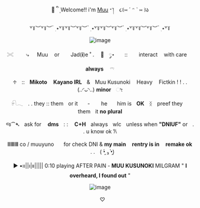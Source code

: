 <div align="center">
<hl align="center">💉 ི ֺ ۪ Welcome!! i'm <a href="https://milgram.fandom.com/wiki/Kusunoki_Muu">Muu</a> ᐩ་།　૮꒰⑅ ˊ ᵔ ˋ ⑅ ꒱ა</hl>

  
  ꒷꒦︶꒷꒦︶ ๋ ࣭ ⭑꒷꒦꒷꒦︶꒷꒦︶ ๋ ࣭ ⭑꒷꒦꒷꒦︶꒷꒦︶ ๋ ࣭ ⭑꒷꒦꒷꒦︶꒷꒦︶ ๋ ࣭ ⭑꒷꒦
  
![image](https://github.com/user-attachments/assets/65a1ce5b-f30b-47fd-a26b-f7bae947a886)


𓏵 ㅤㅤ ⤷ ㅤ  Muuㅤ orㅤㅤ Jad(**i**)e ˚ .ㅤ 🎀ㅤ༘⋆ㅤㅤ::ㅤㅤ interactㅤ with care ㅤ**always**ㅤ 𓍼

♱ㅤ::ㅤ**Mikotoㅤ Kayano IRL**ㅤ&ㅤMuu Kusunoki ㅤHeavy ㅤFictkin ! ! . . (..◜ᴗ◝..) **minor**ㅤೀ

𓍯𓂃ㅤ. . they :: themㅤor itㅤㅤ- ㅤㅤheㅤㅤhim isㅤ**OK**ㅤᛝㅤpreef they ㅤthemㅤit **no plural**

જ⁀➴ㅤask forㅤ **dms**ㅤ: : ㅤ**C+H**ㅤalwaysㅤwlcㅤunless when **"DNIUF"** orㅤ. . u know ok 𐙚

𝄃𝄃𝄂𝄂𝄀𝄁𝄃𝄂𝄂𝄃 co / muuyunoㅤㅤfor check   DNI & **my mainㅤ rentry is in ㅤremake ok**ㅤ. .ㅤ( •̯́ ₃ •̯̀)
     
► •၊၊||၊|။||||| 0:10  playing   AFTER PAIN - **MUU KUSUNOKI** MILGRAM "  **I overheard, I found out**  "  

![image](https://github.com/user-attachments/assets/c3be99a6-21cb-4135-81a7-27ec5b9f1818)

ㅤ♡

